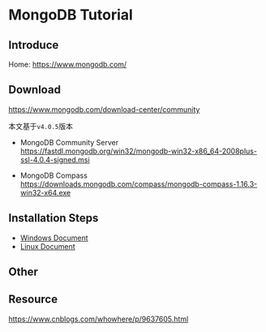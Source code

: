# MongoDB Tutorial

## Introduce

Home: https://www.mongodb.com/
## Download
https://www.mongodb.com/download-center/community

本文基于`v4.0.5`版本
- MongoDB Community Server
https://fastdl.mongodb.org/win32/mongodb-win32-x86_64-2008plus-ssl-4.0.4-signed.msi

- MongoDB Compass
https://downloads.mongodb.com/compass/mongodb-compass-1.16.3-win32-x64.exe
## Installation Steps

- [Windows Document](MongoDB-win.md)
- [Linux Document](MongoDB-Linux.md)

## Other

  
## Resource
 
  https://www.cnblogs.com/whowhere/p/9637605.html




